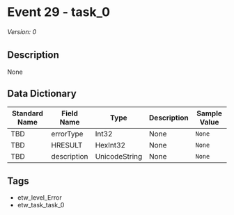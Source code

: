 # Event 29 - task_0
###### Version: 0

## Description
None

## Data Dictionary
|Standard Name|Field Name|Type|Description|Sample Value|
|---|---|---|---|---|
|TBD|errorType|Int32|None|`None`|
|TBD|HRESULT|HexInt32|None|`None`|
|TBD|description|UnicodeString|None|`None`|

## Tags
* etw_level_Error
* etw_task_task_0